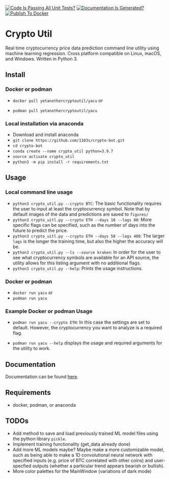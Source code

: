 [![Code Is Passing All Unit Tests?](https://github.com/1103s/crypto-bot/actions/workflows/python-app.yml/badge.svg)](https://github.com/1103s/crypto-bot/actions/workflows/python-app.yml) [![Documentation Is Generated?](https://github.com/1103s/crypto-bot/actions/workflows/gh-pages.yml/badge.svg)](https://github.com/1103s/crypto-bot/actions/workflows/gh-pages.yml) [![Publish To Docker](https://github.com/1103s/crypto-bot/actions/workflows/publish.yml/badge.svg)](https://github.com/1103s/crypto-bot/actions/workflows/publish.yml)

# Crypto Util

Real time cryptocurrency price data prediction command line utility using machine learning regression. Cross platform compatible on Linux, macOS, and Windows. Written in Python 3. 

## Install

### Docker or podman


- `docker pull yetanothercryptoutil/yacu` or

- `podman pull yetanothercryptoutil/yacu`


### Local installation via anaconda
- Download and install anaconda
- `git clone https://github.com/1103s/crypto-bot.git`
- `cd crypto-bot`
- `conda create --name crypto_util python=3.9.7`
- `source activate crypto_util`
- `python3 -m pip install -r requirements.txt`

## Usage

### Local command line usage

- `python3 crypto_util.py --crypto BTC`: The basic functionality requires the user to input at least the cryptocurrency symbol. Note that by default images of the data and predictions are saved to `figures/`
- `python3 crypto_uitl.py --crypto ETH --days 10 --lags 80`: More specific flags can be specified, such as the number of days into the future to predict the price.
- `python3 crypto_uitl.py --crypto ETH --days 50 --lags 400`: The larger `lags` is the longer the training time, but also the higher the accuracy will be. 
- `python3 crypto_util.py --ls --source kraken`: In order for the user to see what cryptocurrency symbols are available for an API source, the utility allows for this listing argument with no additional flags. 
- `python3 crypto_util.py --help`: Prints the usage instructions. 

### Docker or podman

- `docker run yacu` or
- `podman run yacu`

### Example Docker or podman Usage
- `podman run yacu --crypto ETH`: In this case the settings are set to default. However, the cryptocurrency you want to analyze is a required flag. 

- `podman run yacu --help` displays the usage and required arguments for the utility to work. 

## Documentation

Documentation can be found [here](https://1103s.github.io/crypto-bot/).

## Requirements

- docker, podman, or anaconda

## TODOs

- Add method to save and load previously trained ML model files using the python library `pickle`.
- Implement training functionality (get_data already done)
- Add more ML models maybe? Maybe make a more customizable model, such as being able to make a 1D
  convolutional neural network with specified inputs (e.g. price of BTC correlated with other coins)
  and user-specfied outputs (whether a particular trend appears bearish or bullish). 
- More color palettes for the MainWindow (variations of dark mode)
